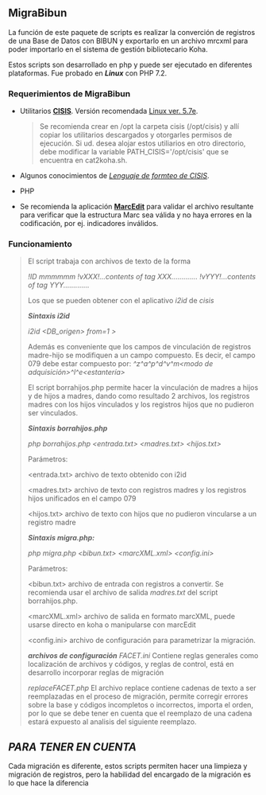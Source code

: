 **MigraBibun**
------------

La función de este paquete de scripts es realizar la converción de registros de una Base de Datos con BIBUN y exportarlo en un archivo mrcxml para poder importarlo en el sistema de gestión bibliotecario Koha.

Estos scripts son desarrollado en php y puede ser ejecutado en diferentes plataformas. Fue probado en ***Linux*** con PHP 7.2.

### Requerimientos de **MigraBibun**

- Utilitarios [**CISIS**](http://wiki.bireme.org/es/index.php/CISIS).
  Versión recomendada [Linux ver.
  5.7e](https://github.com/bireme/cisis/releases/download/64bits-5.7e-1030/cisis-64bits-5.7e-1030.tar.gz).

    > Se recomienda crear en /opt la carpeta cisis (/opt/cisis) y allí copiar los utilitarios descargados y otorgarles permisos de ejecución.
    Si ud. desea alojar estos utiliarios en otro directorio, debe modificar la variable PATH_CISIS='/opt/cisis' que se encuentra en cat2koha.sh. 
 
- Algunos conocimientos de [*Lenguaje de formteo de CISIS*](<http://modelo.bvsalud.org/download/cisis/CISIS-LinguagemFormato4-es.pdf>).
- PHP
- Se recomienda la aplicación [**MarcEdit**](<https://marcedit.reeset.net/>) para validar el archivo resultante para verificar que la estructura Marc sea válida y no haya errores en la codificación, por ej. indicadores inválidos.

### **Funcionamiento**

> El script trabaja con archivos de texto de la forma
> 
> *!ID mmmmmm*
> *!vXXX!...contents of tag XXX.............*
> *!vYYY!...contents of tag YYY.............*
>
> Los que se pueden obtener con el aplicativo *i2id* de *cisis*
>
>  ***Sintaxis i2id***
>
>  *i2id <DB_origen> from=1 > <archivo de salida>*
>
> Además es conveniente que los campos de vinculación de registros madre-hijo se modifiquen a un campo compuesto. Es decir, el campo 079 debe estar compuesto por: 
>  *^z<acceso>^a<inventario>^p<precio>^d<disponibilidad>^v<volumen ejemplar>^m<modo de adquisición>^l<biblioteca>^e<estantería>*
>
>  El script borrahijos.php permite hacer la vinculación de madres a hijos y de hijos a madres, dando como resultado 2 archivos, los registros madres con los hijos vinculados y los registros hijos que no pudieron ser vinculados.
>
>  ***Sintaxis borrahijos.php***
>
>  *php borrahijos.php <entrada.txt> <madres.txt> <hijos.txt>*
>
>  Parámetros:
>
>  <entrada.txt> archivo de texto obtenido con i2id
>
>  <madres.txt> archivo de texto con registros madres y los registros hijos unificados en el campo 079
>
>  <hijos.txt> archivo de texto con hijos que no pudieron vincularse a un registro madre
>
>
>  ***Sintaxis migra.php:***
>
>  *php migra.php <bibun.txt> <marcXML.xml> <config.ini>*
>
>  Parámetros:
>
>  <bibun.txt> archivo de entrada con registros a convertir. Se recomienda usar el archivo de salida *madres.txt* del script borrahijos.php.
>
>  <marcXML.xml> archivo de salida en formato marcXML, puede usarse directo en koha o manipularse con marcEdit
>
>  <config.ini> archivo de configuración para parametrizar la migración.
>
>  ***archivos de configuración***
>  *FACET.ini*
>  Contiene reglas generales como localización de archivos y códigos, y reglas de control, está en desarrollo incorporar reglas de migración
> 
>  *replaceFACET.php*
>  El archivo replace contiene cadenas de texto a ser reemplazadas en el proceso de migración, permite corregir errores sobre la base y códigos incompletos o incorrectos, importa el orden, por lo que se debe tener en cuenta que el reemplazo de una cadena estará expuesto al analisis del siguiente reemplazo.
>
>
## ***PARA TENER EN CUENTA***
Cada migración es diferente, estos scripts permiten hacer una limpieza y migración de registros, pero la habilidad del encargado de la migración es lo que hace la diferencia